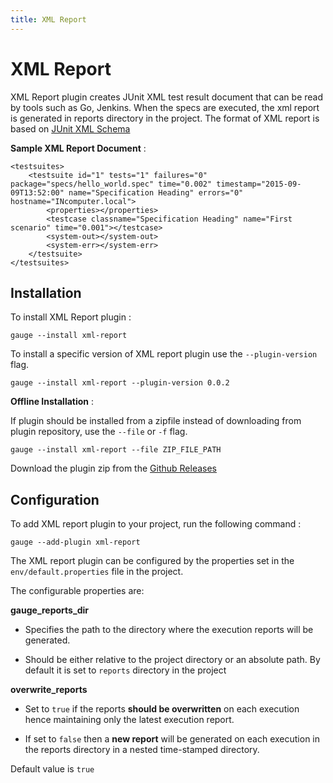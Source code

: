 ```yaml
---
title: XML Report
---
```


# XML Report
XML Report plugin creates JUnit XML test result document that can be read by tools such as Go, Jenkins.
When the specs are executed, the xml report is generated in reports directory in the project. The format of XML report is based on [JUnit XML Schema](https://windyroad.com.au/dl/Open%20Source/JUnit.xsd)

**Sample XML Report Document** :
```
<testsuites>
	<testsuite id="1" tests="1" failures="0" package="specs/hello_world.spec" time="0.002" timestamp="2015-09-09T13:52:00" name="Specification Heading" errors="0" hostname="INcomputer.local">
		<properties></properties>
		<testcase classname="Specification Heading" name="First scenario" time="0.001"></testcase>
		<system-out></system-out>
		<system-err></system-err>
	</testsuite>
</testsuites>
```
## Installation
To install XML Report plugin :
```
gauge --install xml-report
```

To install a specific version of XML report plugin use the `--plugin-version` flag.
````
gauge --install xml-report --plugin-version 0.0.2
````
__Offline Installation__ :

If plugin should be installed from a zipfile instead of downloading from plugin repository, use the `--file` or `-f` flag.
````
gauge --install xml-report --file ZIP_FILE_PATH
````
Download the plugin zip from the [Github Releases](https://github.com/getgauge/xml-report/releases)

## Configuration

To add XML report plugin to your project, run the following command :
```
gauge --add-plugin xml-report
```
The XML report plugin can be configured by the properties set in the `env/default.properties` file in the project.

The configurable properties are:

__gauge_reports_dir__
* Specifies the path to the directory where the execution reports will be generated.

* Should be either relative to the project directory or an absolute path.
By default it is set to `reports` directory in the project

__overwrite_reports__
* Set to `true` if the reports **should be overwritten** on each execution hence maintaining only the latest execution report.

* If set to `false` then a **new report** will be generated on each execution in the reports directory in a nested time-stamped directory.

Default value is `true`
